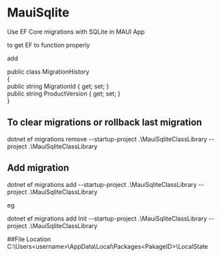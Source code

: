 # MauiSqlite
Use EF Core migrations with SQLite in MAUI App

to get EF to function properly

add   

public class MigrationHistory  
  {  
      public string MigrationId { get; set; }  
      public string ProductVersion { get; set; }  
  }


## To clear migrations or rollback last migration 
dotnet ef migrations remove --startup-project  .\MauiSqliteClassLibrary --project .\MauiSqliteClassLibrary


## Add migration 

dotnet ef migrations add <migration-name> --startup-project  .\MauiSqliteClassLibrary --project .\MauiSqliteClassLibrary 

eg

dotnet ef migrations add Init --startup-project  .\MauiSqliteClassLibrary --project .\MauiSqliteClassLibrary 



##File Location
C:\Users\<username>\AppData\Local\Packages\<PakageID>\LocalState
